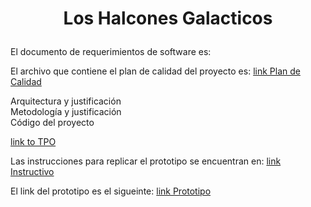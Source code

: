 # <p align="center" >Los Halcones Galacticos </p>

El documento de requerimientos de software es: 


El archivo que contiene el plan de calidad del proyecto es:
[link Plan de Calidad](https://github.com/Ingenieria-de-Software-ITAM-2020/Halcones_Galacticos/blob/main/Plan%20de%20Calidad)

Arquitectura y justificación  
Metodología y justificación  
Código del proyecto  

[link to TPO](https://github.com/Ingenieria-de-Software-ITAM-2020/Halcones_Galacticos/blob/main/TPO.md)

Las instrucciones para replicar el prototipo se encuentran en: 
[link Instructivo](https://github.com/Ingenieria-de-Software-ITAM-2020/Halcones_Galacticos/blob/main/Instructivo)

El link del prototipo es el sigueinte:
[link Prototipo](https://pr.to/9Q0PLU/)
